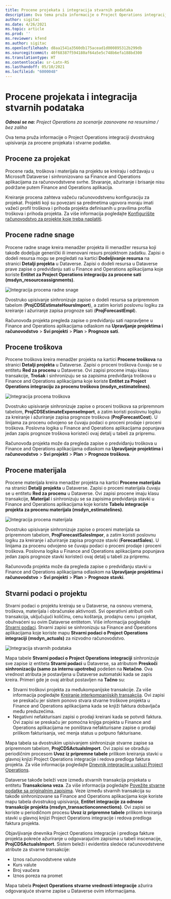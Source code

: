 ```yaml
---
title: Procene projekata i integracija stvarnih podataka
description: Ova tema pruža informacije o Project Operations integraciji dvostrukog upisivanja za procene projekata i stvarne podatke.
author: sigitac
ms.date: 4/26/2021
ms.topic: article
ms.prod: ''
ms.reviewer: kfend
ms.author: sigitac
ms.openlocfilehash: d8aa1541a3560db175acead1d000895312b299db
ms.sourcegitcommit: 40f68387f594180af64a5e5c748b6efa188bd300
ms.translationtype: HT
ms.contentlocale: sr-Latn-RS
ms.lasthandoff: 05/10/2021
ms.locfileid: "6000048"
---
```

# <a name="project-estimates-and-actuals-integration"></a>Procene projekata i integracija stvarnih podataka

_**Odnosi se na:** Project Operations za scenarije zasnovane na resursima / bez zaliha_

Ova tema pruža informacije o Project Operations integraciji dvostrukog upisivanja za procene projekata i stvarne podatke.

## <a name="project-estimates"></a>Procene za projekat

Procene rada, troškova i materijala na projektu se kreiraju i održavaju u Microsoft Dataverse i sinhronizovano sa Finance and Operations aplikacijama za računovodstvene svrhe. Stvaranje, ažuriranje i brisanje nisu podržane putem Finance and Operations aplikacija.

Kreiranje procena zahteva važeću računovodstvenu konfiguraciju za projekat. Projekti koji su povezani sa predmetima ugovora moraju imati važeći profil troškova i prihoda projekta definisanih u pravilima profila troškova i prihoda projekta. Za više informacija pogledajte [Konfigurišite računovodstvo za projekte koje treba naplatiti](../project-accounting/configure-accounting-billable-projects.md#configure-project-cost-and-revenue-profile-rules).

## <a name="labor-estimates"></a>Procene radne snage

Procene radne snage kreira menadžer projekta ili menadžer resursa koji takođe dodeljuje generički ili imenovani resurs projektnom zadatku. Zapisi o dodeli resursa mogu se pregledati na kartici **Dodeljivanje resursa** na stranici **Detalji projekta** u Dataverse. Zapisi o dodeli resursa u Dataverse prave zapise o predviđanju sati u Finance and Operations aplikacijama koje koriste **Entitet za Project Operations integraciju za procene sati (msdyn\_resourceassignments)**.

   ![Integracija procena radne snage](./Media/DW4LaborEstimates.png)

Dvostruko upisivanje sinhronizuje zapise o dodeli resursa sa pripremnom tabelom (**ProjCDSEstimateHoursImport**), a zatim koristi poslovnu logiku za kreiranje i ažuriranje zapisa prognoze sati (**ProjForecastEmpl**).

Računovođa projekta pregleda zapise o predviđanju sati napravljene u Finance and Operations aplikacijama odlaskom na **Upravljanje projektima i računovodstvo** > **Svi projekti** > **Plan** > **Prognoze sati**.

## <a name="expense-estimates"></a>Procene troškova

Procene troškova kreira menadžer projekta na kartici **Procene troškova** na stranici **Detalji projekta** u Dataverse. Zapisi o proceni troškova čuvaju se u entitetu **Red za procenu** u Dataverse. Ovi zapisi procene imaju klasu transakcije, **Trošak** i sinhronizuju se sa zapisima predviđanja troškova u Finance and Operations aplikacijama koje koriste **Entitet za Project Operations integraciju za procenu troškova (msdyn\_estimatelines)**.

   ![Integracija procena troškova](./Media/DW4ExpenseEstimates.png)

Dvostruko upisivanje sinhronizuje zapise o proceni troškova sa pripremnom tabelom, **ProjCDSEstimateExpenseImport**, a zatim koristi poslovnu logiku za kreiranje i ažuriranje zapisa prognoze troškova (**ProjForecastCost**). U linijama za procenu odvojeno se čuvaju podaci o proceni prodaje i proceni troškova. Poslovna logika u Finance and Operations aplikacijama popunjava jedan zapis prognoze troškova koristeći ovaj detalj u tabeli za pripremu.

Računovođa projekta može da pregleda zapise o predviđanju troškova u Finance and Operations aplikacijama odlaskom na **Upravljanje projektima i računovodstvo** > **Svi projekti** > **Plan** > **Prognoze troškova**.

## <a name="material-estimates"></a>Procene materijala

Procene materijala kreira menadžer projekta na kartici **Procene materijala** na stranici **Detalji projekta** u Dataverse. Zapisi o proceni materijala čuvaju se u entitetu **Red za procenu** u Dataverse. Ovi zapisi procene imaju klasu transakcije, **Materijal** i sinhronizuju se sa zapisima predviđanja stavki u Finance and Operations aplikacijama koje koriste **Tabelu integracije projekta za procenu materijala (msdyn\_estimatelines)**.

   ![Integracija procena materijala](./Media/DW4MaterialEstimates.png)

Dvostruko upisivanje sinhronizuje zapise o proceni materijala sa pripremnom tabelom, **ProjForecastSalesImpor**, a zatim koristi poslovnu logiku za kreiranje i ažuriranje zapisa prognoze stavki (**ForecastSales**). U linijama za procenu odvojeno se čuvaju podaci o proceni prodaje i proceni troškova. Poslovna logika u Finance and Operations aplikacijama popunjava jedan zapis prognoze stavki koristeći ovaj detalj u tabeli za pripremu.

Računovođa projekta može da pregleda zapise o predviđanju stavki u Finance and Operations aplikacijama odlaskom na **Upravljanje projektima i računovodstvo** > **Svi projekti** > **Plan** > **Prognoze stavki**.

## <a name="project-actuals"></a>Stvarni podaci o projektu

Stvarni podaci o projektu kreiraju se u Dataverse, na osnovu vremena, troškova, materijala i obračunske aktivnosti. Svi operativni atributi ovih transakcija, uključujući količinu, cenu koštanja, prodajnu cenu i projekat, obuhvaćeni su ovim Dataverse entitetom. Više informacija pogledajte [Stvarni podaci](../actuals/actuals-overview.md). Stvarni zapisi se sinhronizuju sa Finance and Operations aplikacijama koje koriste mapu **Stvarni podaci o Project Operations integraciji (msdyn\_actuals)** za nizvodno računovodstvo.

   ![Integracija stvarnih podataka](./Media/DW4Actuals.png)

Mapa tabele **Stvarni podaci o Project Operations integraciji** sinhronizuje sve zapise iz entiteta **Stvarni podaci** u Dataverse, sa atributom **Preskoči sinhronizaciju (samo za internu upotrebu)** podešen na **Netačno**. Ova vrednost atributa je postavljena u Dataverse automatski kada se zapis kreira. Primeri gde je ovaj atribut postavljen na **Tačno** su:

  - Stvarni troškovi projekta za međukompanijske transakcije. Za više informacija pogledajte [Kreiranje interkompanijskih transakcija](../project-accounting/create-intercompany-transactions.md). Ovi zapisi se preskaču jer sistem ponovo stvara stvarne troškove projekta u Finance and Operations aplikacijama kada se knjiži faktura dobavljača među preduzećima.
  - Negativni nefakturisani zapisi o prodaji kreirani kada se potvrdi faktura. Ovi zapisi se preskaču jer pomoćna knjiga projekta u Finance and Operations aplikacijama ne poništava nefakturisane zapise o prodaji prilikom fakturisanja, već menja status u potpuno fakturisane.

Mapa tabela sa dvostrukim upisivanjem sinhronizuje stvarne zapise sa pripremnom tabelom, **ProjCDSActualsImport**. Ovi zapisi se obrađuju periodičnim procesom **Uvoz iz pripremne tabele** prilikom kreiranja stavki u glavnoj knjizi Project Operations integracije i redova predloga faktura projekta. Za više informacija pogledajte [Dnevnik integracije u usluzi Project Operations](../project-accounting/project-operations-integration-journal.md).

Dataverse takođe beleži veze između stvarnih transakcija projekata u entitetu **Transakciona veza**. Za više informacija pogledajte [Povežite stvarne podatke sa originalnim zapisima](../actuals/linkingactuals.md). Veze između stvarnih transakcija su takođe sinhronizovane sa Finance and Operations aplikacijama koje koriste mapu tabela dvostrukog upisivanja, **Entitet integracije za odnose transakcije projekta (msdyn\_transactionconnections)**. Ovi zapisi se koriste u periodičnom procesu **Uvoz iz pripremne tabele** prilikom kreiranja stavki u glavnoj knjizi Project Operations integracije i redova predloga faktura projekta.

Objavljivanje dnevnika Project Operations integracije i predloga fakture projekta pokreće ažuriranje u odgovarajućim zapisima u tabeli inscenacije, **ProjCDSActualsImport**. Sistem beleži i evidentira sledeće računovodstvene atribute za stvarne transakcije:

- Iznos računovodstvene valute
- Kurs valute
- Broj vaučera
- Iznos poreza na promet

Mapa tabela **Project Operations stvarne vrednosti integracije** ažurira odgovarajuće stvarne zapise u Dataverse ovim informacijama.
